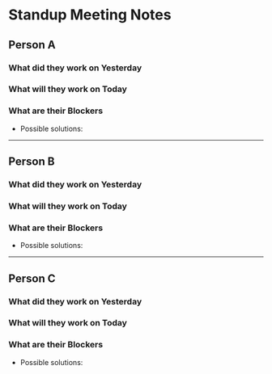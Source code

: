 # Standup Meeting Notes

## Person A
### What did they work on Yesterday

### What will they work on Today

### What are their Blockers

- Possible solutions:
---
## Person B
### What did they work on Yesterday

### What will they work on Today

### What are their Blockers

- Possible solutions:
---
## Person C
### What did they work on Yesterday

### What will they work on Today

### What are their Blockers

- Possible solutions:
